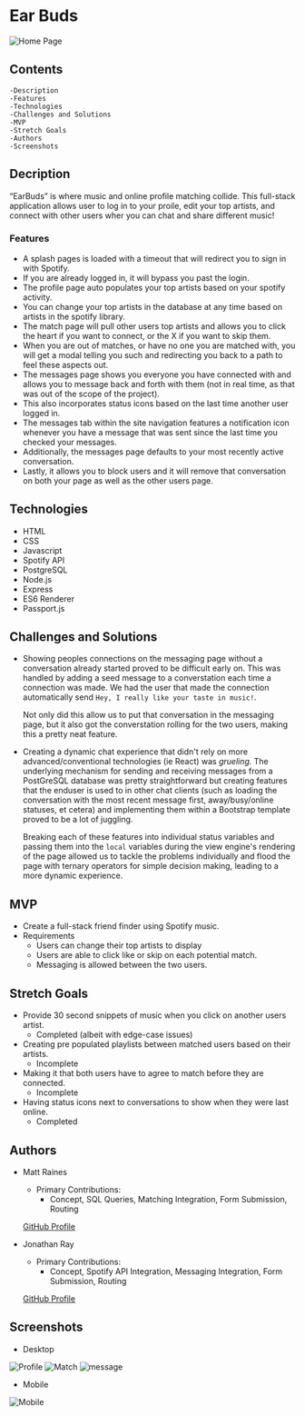 # Ear Buds

![Home Page](./read-me-assets/splash.png)

## Contents
    -Description
    -Features
    -Technologies
    -Challenges and Solutions
    -MVP
    -Stretch Goals
    -Authors
    -Screenshots

## Decription
“EarBuds” is where music and online profile matching collide. This full-stack application allows user to log in to your proile, edit your top artists, and connect with other users wher you can chat and share different music!

### Features
* A splash pages is loaded with a timeout that will redirect you to sign in with Spotify.
* If you are already logged in, it will bypass you past the login.
* The profile page auto populates your top artists based on your spotify activity.
* You can change your top artists in the database at any time based on artists in the spotify library.
* The match page will pull other users top artists and allows you to click the heart if you want to connect, or the X if you want to skip them.
* When you are out of matches, or have no one you are matched with, you will get a modal telling you such and redirecting you back to a path to feel these aspects out.
* The messages page shows you everyone you have connected with and allows you to message back and forth with them (not in real time, as that was out of the scope of the project).
* This also incorporates status icons based on the last time another user logged in.
* The messages tab within the site navigation features a notification icon whenever you have a message that was sent since the last time you checked your messages.
* Additionally, the messages page defaults to your most recently active conversation.
* Lastly, it allows you to block users and it will remove that conversation on both your page as well as the other users page.


## Technologies
* HTML
* CSS
* Javascript
* Spotify API
* PostgreSQL
* Node.js
* Express
* ES6 Renderer
* Passport.js

## Challenges and Solutions
* Showing peoples connections on the messaging page without a conversation already started proved to be difficult early on. This was handled by adding a seed message to a converstation each time a connection was made. We had the user that made the connection automatically send `Hey, I really like your taste in music!`.

    Not only did this allow us to put that conversation in the messaging page, but it also got the converstation rolling for the two users, making this a pretty neat feature.

* Creating a dynamic chat experience that didn't rely on more advanced/conventional technologies (ie React) was _grueling._ The underlying mechanism for sending and receiving messages from a PostGreSQL database was pretty straightforward but creating features that the enduser is used to in other chat clients (such as loading the conversation with the most recent message first, away/busy/online statuses, et cetera) and implementing them within a Bootstrap template proved to be a lot of juggling.
    
    Breaking each of these features into individual status variables and passing them into the `local` variables during the view engine's rendering of the page allowed us to tackle the problems individually and flood the page with ternary operators for simple decision making, leading to a more dynamic experience.

## MVP
* Create a full-stack friend finder using Spotify music.
* Requirements
    * Users can change their top artists to display
    * Users are able to click like or skip on each potential match.
    * Messaging is allowed between the two users.

## Stretch Goals
* Provide 30 second snippets of music when you click on another users artist.
    * Completed (albeit with edge-case issues)
* Creating pre populated playlists between matched users based on their artists.
    * Incomplete
* Making it that both users have to agree to match before they are connected.
    * Incomplete
* Having status icons next to conversations to show when they were last online.
    * Completed

## Authors
* Matt Raines
    * Primary Contributions:
        * Concept, SQL Queries, Matching Integration, Form Submission, Routing
    
    [GitHub Profile](https://github.com/mraines4)

* Jonathan Ray
    * Primary Contributions:
        * Concept, Spotify API Integration, Messaging Integration, Form Submission, Routing
    
    [GitHub Profile](https://github.com/ray-jonathan)

## Screenshots
* Desktop

![Profile](./read-me-assets/profile.png)
![Match](./read-me-assets/MR-match.png)
![message](./read-me-assets/message.png)

* Mobile

![Mobile](./read-me-assets/mobile.png)
